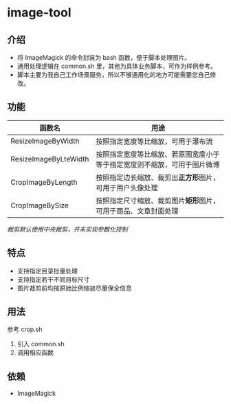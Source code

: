 # image-tool

## 介绍

* 将 ImageMagick 的命令封装为 bash 函数，便于脚本处理图片。
* 通用处理逻辑在 common.sh 里，其他为具体业务脚本，可作为样例参考。
* 脚本主要为我自己工作场景服务，所以不够通用化的地方可能需要您自己修改。

## 功能

函数名|用途
-|-
ResizeImageByWidth|按照指定宽度等比缩放，可用于瀑布流
ResizeImageByLteWidth|按照指定宽度等比缩放、若原图宽度小于等于指定宽度则不缩放，可用于图片微博
CropImageByLength|按照指定边长缩放、裁剪出**正方形**图片，可用于用户头像处理
CropImageBySize|按照指定尺寸缩放、裁剪图片**矩形**图片，可用于商品、文章封面处理

*裁剪默认使用中央裁剪，并未实现参数化控制*

## 特点

* 支持指定目录批量处理
* 支持指定若干不同目标尺寸
* 图片裁剪前均按原始比例缩放尽量保全信息

## 用法

参考 crop.sh

1. 引入 common.sh
2. 调用相应函数

## 依赖
* ImageMagick

